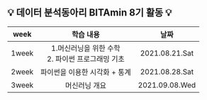 ## :bulb: 데이터 분석동아리 BITAmin 8기 활동 :bulb:
|week|학습 내용|날짜|
|:---:|:---:|:---:|
|1week|1.머신러닝을 위한 수학 <br/> 2. 파이썬 프로그래밍 기초 |2021.08.21.Sat|
|2week|파이썬을 이용한 시각화 + 통계|2021.08.28.Sat|
|3week|머신러닝 개요|2021.09.08.Wed|
